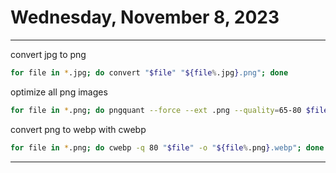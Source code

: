 # Wednesday, November 8, 2023

---

convert jpg to png
```sh
for file in *.jpg; do convert "$file" "${file%.jpg}.png"; done
```

optimize all png images
```sh
for file in *.png; do pngquant --force --ext .png --quality=65-80 $file; done
```

convert png to webp with cwebp
```sh
for file in *.png; do cwebp -q 80 "$file" -o "${file%.png}.webp"; done
```

---
